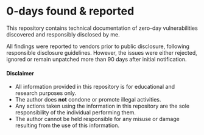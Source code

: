 # 0-days found & reported

This repository contains technical documentation of zero-day vulnerabilities discovered and responsibly disclosed by me.

All findings were reported to vendors prior to public disclosure, following responsible disclosure guidelines. However, the issues were either rejected, ignored or remain unpatched more than 90 days after initial notification.

#### Disclaimer

- All information provided in this repository is for educational and research purposes only.  
- The author does **not** condone or promote illegal activities.  
- Any actions taken using the information in this repository are the sole responsibility of the individual performing them.  
- The author cannot be held responsible for any misuse or damage resulting from the use of this information.
